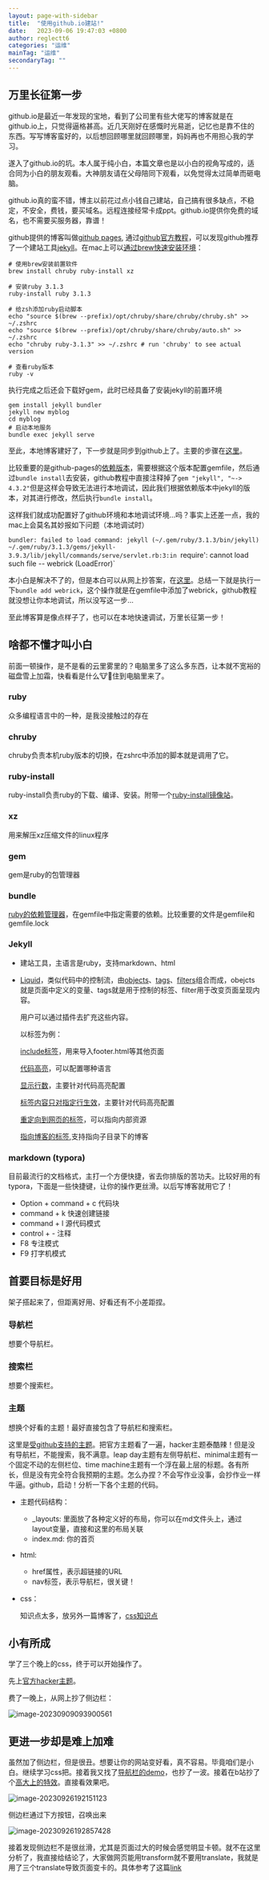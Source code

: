 ```yaml
---
layout: page-with-sidebar
title:  "使用github.io建站!"
date:   2023-09-06 19:47:03 +0800
author: reglectt6
categories: "运维"
mainTag: "运维"
secondaryTag: ""
---
```


## 万里长征第一步

github.io是最近一年发现的宝地，看到了公司里有些大佬写的博客就是在github.io上，只觉得逼格甚高。近几天刚好在感慨时光易逝，记忆也是靠不住的东西。写写博客蛮好的，以后想回顾哪里就回顾哪里，妈妈再也不用担心我的学习。

遂入了github.io的坑。本人属于纯小白，本篇文章也是以小白的视角写成的，适合同为小白的朋友观看。大神朋友请在父母陪同下观看，以免觉得太过简单而砸电脑。

github.io真的蛮不错，博主以前花过点小钱自己建站，自己搞有很多缺点，不稳定，不安全，费钱，要买域名。远程连接经常卡成ppt。github.io提供你免费的域名，也不需要买服务器，靠谱！

github提供的博客叫做[github pages](https://pages.github.com/), 通过[github官方教程](https://docs.github.com/en/pages/quickstart "github官方教程")，可以发现github推荐了一个建站工具[jekyll](https://jekyllrb.com/ "gjekyll官网")。在mac上可以[通过brew快速安装环境](https://jekyllrb.com/docs/installation/macos/)：

```shell
# 使用brew安装前置软件
brew install chruby ruby-install xz

# 安装ruby 3.1.3
ruby-install ruby 3.1.3

# 给zsh添加ruby启动脚本
echo "source $(brew --prefix)/opt/chruby/share/chruby/chruby.sh" >> ~/.zshrc 
echo "source $(brew --prefix)/opt/chruby/share/chruby/auto.sh" >> ~/.zshrc 
echo "chruby ruby-3.1.3" >> ~/.zshrc # run 'chruby' to see actual version

# 查看ruby版本
ruby -v
```

执行完成之后还会下载好gem，此时已经具备了安装jekyll的前置环境

```shell
gem install jekyll bundler
jekyll new myblog
cd myblog
# 启动本地服务
bundle exec jekyll serve
```

至此，本地博客建好了，下一步就是同步到github上了。主要的步骤在[这里](https://docs.github.com/en/pages/setting-up-a-github-pages-site-with-jekyll/creating-a-github-pages-site-with-jekyll)。

比较重要的是github-pages的[依赖版本](https://pages.github.com/versions/)，需要根据这个版本配置gemfile，然后通过`bundle install`去安装，github教程中直接注释掉了`gem "jekyll", "~-> 4.3.2"`但是这样会导致无法进行本地调试，因此我们根据依赖版本中jekyll的版本，对其进行修改，然后执行`bundle install`。

这样我们就成功配置好了github环境和本地调试环境...吗？事实上还差一点，我的mac上会莫名其妙报如下问题（本地调试时）

`bundler: failed to load command: jekyll (~/.gem/ruby/3.1.3/bin/jekyll)
~/.gem/ruby/3.1.3/gems/jekyll-3.9.3/lib/jekyll/commands/serve/servlet.rb:3:in `require': cannot load such file -- webrick (LoadError)`

本小白是解决不了的，但是本白可以从网上抄答案，在[这里](https://stackoverflow.com/questions/69890412/bundler-failed-to-load-command-jekyll)。总结一下就是执行一下`bundle add webrick`，这个操作就是在gemfile中添加了webrick，github教程就没想让你本地调试，所以没写这一步...

至此博客算是像点样子了，也可以在本地快速调试，万里长征第一步！

## 啥都不懂才叫小白

前面一顿操作，是不是看的云里雾里的？电脑里多了这么多东西，让本就不宽裕的磁盘雪上加霜，快看看是什么🐮🐎住到电脑里来了。

### ruby

众多编程语言中的一种，是我没接触过的存在

### chruby

chruby负责本机ruby版本的切换，在zshrc中添加的脚本就是调用了它。

### ruby-install

ruby-install负责ruby的下载、编译、安装。附带一个[ruby-install镜像站](https://cache.ruby-lang.org/pub/ruby/)。

### xz

用来解压xz压缩文件的linux程序

### gem

gem是ruby的包管理器

### bundle

[ruby的依赖管理器](https://www.bundler.cn/)，在gemfile中指定需要的依赖。比较重要的文件是gemfile和gemfile.lock

### Jekyll

- 建站工具，主语言是ruby，支持markdown、html

- [Liquid](https://shopify.github.io/liquid/tags/control-flow/)，类似代码中的控制流，由[objects](https://shopify.github.io/liquid/basics/introduction/#objects)、[tags](https://shopify.github.io/liquid/basics/introduction/#tags)、[filters](https://shopify.github.io/liquid/basics/introduction/#filters)组合而成，obejcts就是页面中定义的变量、tags就是用于控制的标签、filter用于改变页面呈现内容。

  用户可以通过插件去扩充这些内容。

  以标签为例：

  [include标签](https://jekyllrb.com/docs/includes/)，用来导入footer.html等其他页面

  [代码高亮](https://jekyllrb.com/docs/liquid/tags/#code-snippet-highlighting)，可以配置哪种语言

  [显示行数](https://jekyllrb.com/docs/liquid/tags/#line-numbers)，主要针对代码高亮配置

  [标签内容只对指定行生效](https://jekyllrb.com/docs/liquid/tags/#marking-specific-lines)，主要针对代码高亮配置

  [重定向到网页的标签](https://jekyllrb.com/docs/liquid/tags/#link)，可以指向内部资源

  [指向博客的标签](https://jekyllrb.com/docs/liquid/tags/#linking-to-posts),支持指向子目录下的博客



### markdown (typora)

目前最流行的文档格式，主打一个方便快捷，省去你排版的苦功夫。比较好用的有typora，下面是一些快捷键，让你的操作更丝滑。以后写博客就用它了！

- Option + command + c 代码块
- command + k 快速创建链接
- command + l 源代码模式
- control + - 注释
- F8 专注模式
- F9 打字机模式

## 首要目标是好用

架子搭起来了，但距离好用、好看还有不小差距捏。

### 导航栏

想要个导航栏。

### 搜索栏

想要个搜索栏。

### 主题

想换个好看的主题！最好直接包含了导航栏和搜索栏。

这里是[受github支持的主题](https://pages.github.com/themes/)。把官方主题看了一遍，hacker主题泰酷辣！但是没有导航栏，不能搜索，我不满意。leap day主题有左侧导航栏、minimal主题有一个固定不动的左侧栏位、time machine主题有一个浮在最上层的标题。各有所长，但是没有完全符合我预期的主题。怎么办捏？不会写作业没事，会抄作业一样牛逼。github，启动！分析一下各个主题的代码。

- 主题代码结构：
  - _layouts: 里面放了各种定义好的布局，你可以在md文件头上，通过layout变量，直接和这里的布局关联
  - index.md: 你的首页

- html:

  - href属性，表示超链接的URL
  - nav标签，表示导航栏，很关键！

- css：

  知识点太多，放另外一篇博客了，[css知识点](/blog/2023/09/20/CSS知识点.html)

  


## 小有所成

学了三个晚上的css，终于可以开始操作了。

先上[官方hacker主题](https://pages-themes.github.io/hacker/)。

费了一晚上，从网上抄了侧边栏：

![image-20230909093900561](/assets/images/2023-09-05-愿有往事可追忆//image-20230909093900561.png)

## 更进一步却是难上加难

虽然加了侧边栏，但是很丑。想要让你的网站变好看，真不容易。毕竟咱们是小白。继续学习css把。接着我又找了[导航栏的demo](https://github.com/dafi/tocmd-generator)，也抄了一波。接着在b站抄了个[高大上的特效](https://www.bilibili.com/video/BV1Uj411y7gG/?spm_id_from=333.880.my_history.page.click&vd_source=071e91b448cc575bb2206174edc54928)。直接看效果吧。

![image-20230926192151123](/assets/images/2023-09-26-CSS知识点/image-20230926192151123.png)

侧边栏通过下方按钮，召唤出来

![image-20230926192857428](/assets/images/2023-09-26-CSS知识点/侧边栏.png)

接着发现侧边栏不是很丝滑，尤其是页面过大的时候会感觉明显卡顿。就不在这里分析了，我直接给结论了，大家做网页能用transform就不要用translate，我就是用了三个translate导致页面变卡的。具体参考了这篇[link](https://blog.csdn.net/weixin_45689946/article/details/122167495)

















